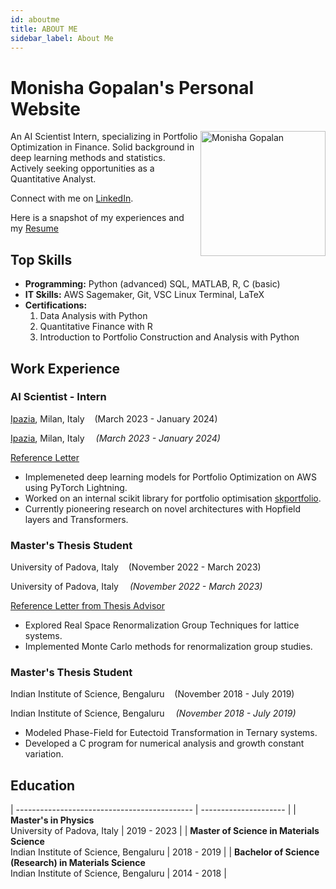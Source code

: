 ```yaml
---
id: aboutme
title: ABOUT ME
sidebar_label: About Me
---
```

# Monisha Gopalan's Personal Website

<img align="right" width="200" src="img/me1.jpg" alt="Monisha Gopalan"/>

An AI Scientist Intern, specializing in Portfolio Optimization in Finance. Solid background in deep learning methods and statistics. Actively seeking opportunities as a Quantitative Analyst. 

Connect with me on <a href="https://www.linkedin.com/in/monisha-gopalan/">LinkedIn</a>.

Here is a snapshot of my experiences and my [Resume](AI_Scientist_Monisha_Gopalan_Resume.pdf)

## Top Skills

- **Programming:** 
        Python (advanced) 
        SQL, MATLAB, R, C (basic)
- **IT Skills:** 
        AWS Sagemaker, Git, VSC
        Linux Terminal, LaTeX
- **Certifications:** 
    1. Data Analysis with Python
    2. Quantitative Finance with R
    3. Introduction to Portfolio Construction and Analysis with Python

## Work Experience

### AI Scientist - Intern 
<p style="text-align: left;"><a href="https://www.ipazia.com">Ipazia</a>, Milan, Italy&nbsp;&nbsp;&nbsp;&nbsp;(March 2023 - January 2024)</p>
<p style="text-align: left; white-space: nowrap;"><a href="https://www.ipazia.com">Ipazia</a>, Milan, Italy&nbsp;&emsp;<i>(March 2023 - January 2024)</i></p>


[Reference Letter](reco-ipazia.pdf)                                             

- Implemeneted deep learning models for Portfolio Optimization on AWS using PyTorch Lightning.
- Worked on an internal scikit library for portfolio optimisation [skportfolio](https://github.com/scikit-portfolio/scikit-portfolio).
- Currently pioneering research on novel architectures with Hopfield layers and Transformers.

### Master's Thesis Student 
<p style="text-align: left;">University of Padova, Italy&nbsp;&nbsp;&nbsp;&nbsp;(November 2022 - March 2023)</p>
<p style="text-align: left; white-space: nowrap;">University of Padova, Italy&nbsp;&emsp;<i>(November 2022 - March 2023)</i></p>

[Reference Letter from Thesis Advisor](reco-unipd.pdf)

- Explored Real Space Renormalization Group Techniques for lattice systems.
- Implemented Monte Carlo methods for renormalization group studies.

### Master's Thesis Student
<p style="text-align: left;">Indian Institute of Science, Bengaluru&nbsp;&nbsp;&nbsp;&nbsp;(November 2018 - July 2019)</p>
<p style="text-align: left; white-space: nowrap;">Indian Institute of Science, Bengaluru&nbsp;&emsp;<i>(November 2018 - July 2019)</i></p>


- Modeled Phase-Field for Eutectoid Transformation in Ternary systems.
- Developed a C program for numerical analysis and growth constant variation.


## Education

| -------------------------------------------- | --------------------- |
| **Master's in Physics**<br>University of Padova, Italy | 2019 - 2023 |
| **Master of Science in Materials Science**<br>Indian Institute of Science, Bengaluru | 2018 - 2019 |
| **Bachelor of Science (Research) in Materials Science**<br>Indian Institute of Science, Bengaluru | 2014 - 2018 |




